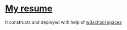# [My resume](https://romanpantya.w3spaces.com/)
It constructs and deployed with help
of [w3school spaces](https://spaces.w3schools.com/)
